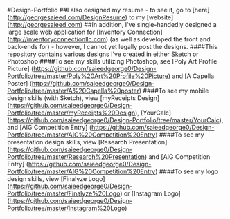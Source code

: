 #Design-Portfolio
##I also designed my resume - to see it, go to [here] (http://georgesaieed.com/DesignResume) to my [website] (http://georgesaieed.com)
##In addition, I've single-handedly designed a large scale web application for [Inventory Connection] (http://inventoryconnectionllc.com) (as well as developed the front and back-ends for) - however, I cannot yet legally post the designs. 
####This repository contains various designs I've created in either Sketch or Photoshop
####To see my skills utilizing Photoshop, see [Poly Art Profile Picture] (https://github.com/saieedgeorge0/Design-Portfolio/tree/master/Poly%20Art%20Profile%20Picture) and [A Capella Poster] (https://github.com/saieedgeorge0/Design-Portfolio/tree/master/A%20Capella%20poster)
####To see my mobile design skills (with Sketch), view [myReceipts Design] (https://github.com/saieedgeorge0/Design-Portfolio/tree/master/myReceipts%20Design), [YourCalc] (https://github.com/saieedgeorge0/Design-Portfolio/tree/master/YourCalc), and [AIG Competition Entry] (https://github.com/saieedgeorge0/Design-Portfolio/tree/master/AIG%20Competition%20Entry)
####To see my presentation design skills, view [Research Presentation] (https://github.com/saieedgeorge0/Design-Portfolio/tree/master/Research%20Presentation) and [AIG Competition Entry] (https://github.com/saieedgeorge0/Design-Portfolio/tree/master/AIG%20Competition%20Entry)
####To see my logo design skills, view [Finalyze Logo] (https://github.com/saieedgeorge0/Design-Portfolio/tree/master/Finalyze%20Logo) or [Instagram Logo] (https://github.com/saieedgeorge0/Design-Portfolio/tree/master/Instagram%20Logo)
